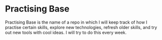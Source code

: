 # Practising Base

Practising Base is the name of a repo in which I will keep track of how I practise certain skills, explore new technologies, refresh older skills, and try out new tools with cool ideas. I will try to do this every week.
